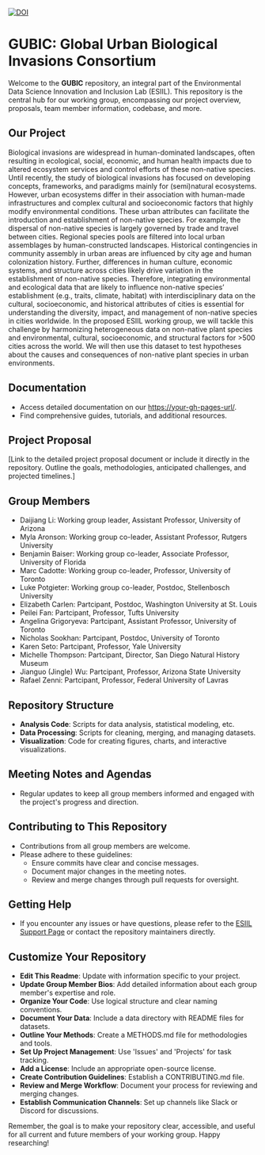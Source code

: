 [![DOI](https://zenodo.org/badge/727888683.svg)](https://zenodo.org/doi/10.5281/zenodo.11166898)

# GUBIC: Global Urban Biological Invasions Consortium

Welcome to the **GUBIC** repository, an integral part of the Environmental Data Science Innovation and Inclusion Lab (ESIIL). This repository is the central hub for our working group, encompassing our project overview, proposals, team member information, codebase, and more.

## Our Project

Biological invasions are widespread in human-dominated landscapes, often resulting in ecological, social, economic, and human health impacts due to altered ecosystem services and control efforts of these non-native species. Until recently, the study of biological invasions has focused on developing concepts, frameworks, and paradigms mainly for (semi)natural ecosystems. However, urban ecosystems differ in their association with human-made infrastructures and complex cultural and socioeconomic factors that highly modify environmental conditions. These urban attributes can facilitate the introduction and establishment of non-native species. For example, the dispersal of non-native species is largely governed by trade and travel between cities. Regional species pools are filtered into local urban assemblages by human-constructed landscapes. Historical contingencies in community assembly in urban areas are influenced by city age and human colonization history. Further, differences in human culture, economic systems, and structure across cities likely drive variation in the establishment of non-native species. Therefore, integrating environmental and ecological data that are likely to influence non-native species’ establishment (e.g., traits, climate, habitat) with interdisciplinary data on the cultural, socioeconomic, and historical attributes of cities is essential for understanding the diversity, impact, and management of non-native species in cities worldwide. In the proposed ESIIL working group, we will tackle this challenge by harmonizing heterogeneous data on non-native plant species and environmental, cultural, socioeconomic, and structural factors for >500 cities across the world. We will then use this dataset to test hypotheses about the causes and consequences of non-native plant species in urban environments.

## Documentation

- Access detailed documentation on our [https://your-gh-pages-url/](https://cu-esiil.github.io/GUBIC/).
- Find comprehensive guides, tutorials, and additional resources.

## Project Proposal

[Link to the detailed project proposal document or include it directly in the repository. Outline the goals, methodologies, anticipated challenges, and projected timelines.]

## Group Members

- Daijiang Li: Working group leader, Assistant Professor, University of Arizona
- Myla Aronson: Working group co-leader, Assistant Professor, Rutgers University 
- Benjamin Baiser: Working group co-leader, Associate Professor, University of Florida
- Marc Cadotte: Working group co-leader, Professor, University of Toronto
- Luke Potgieter: Working group co-leader, Postdoc, Stellenbosch University 
- Elizabeth Carlen: Partcipant, Postdoc, Washington University at St. Louis
- Peilei Fan: Partcipant, Professor, Tufts University
- Angelina Grigoryeva: Partcipant, Assistant Professor, University of Toronto
- Nicholas Sookhan: Partcipant, Postdoc, University of Toronto
- Karen Seto: Partcipant, Professor, Yale University
- Michelle Thompson: Partcipant, Director, San Diego Natural History Museum
- Jianguo (Jingle) Wu: Partcipant, Professor, Arizona State University
- Rafael Zenni: Partcipant, Professor, Federal University of Lavras


## Repository Structure

- **Analysis Code**: Scripts for data analysis, statistical modeling, etc.
- **Data Processing**: Scripts for cleaning, merging, and managing datasets.
- **Visualization**: Code for creating figures, charts, and interactive visualizations.

## Meeting Notes and Agendas

- Regular updates to keep all group members informed and engaged with the project's progress and direction.

## Contributing to This Repository

- Contributions from all group members are welcome.
- Please adhere to these guidelines:
  - Ensure commits have clear and concise messages.
  - Document major changes in the meeting notes.
  - Review and merge changes through pull requests for oversight.

## Getting Help

- If you encounter any issues or have questions, please refer to the [ESIIL Support Page](https://esiil-support-page-url/) or contact the repository maintainers directly.

## Customize Your Repository

- **Edit This Readme**: Update with information specific to your project.
- **Update Group Member Bios**: Add detailed information about each group member's expertise and role.
- **Organize Your Code**: Use logical structure and clear naming conventions.
- **Document Your Data**: Include a data directory with README files for datasets.
- **Outline Your Methods**: Create a METHODS.md file for methodologies and tools.
- **Set Up Project Management**: Use 'Issues' and 'Projects' for task tracking.
- **Add a License**: Include an appropriate open-source license.
- **Create Contribution Guidelines**: Establish a CONTRIBUTING.md file.
- **Review and Merge Workflow**: Document your process for reviewing and merging changes.
- **Establish Communication Channels**: Set up channels like Slack or Discord for discussions.

Remember, the goal is to make your repository clear, accessible, and useful for all current and future members of your working group. Happy researching!
